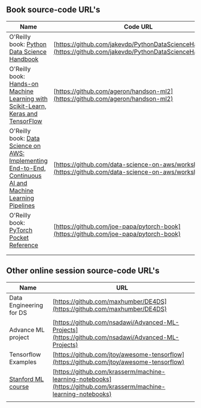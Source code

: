 
## Book source-code URL's
| Name | Code URL  |
| ------------- |-------------|
| O'Reilly book: [Python Data Science Handbook](https://www.amazon.com/Python-Data-Science-Handbook-Essential/dp/1491912057/) | [https://github.com/jakevdp/PythonDataScienceHandbook/](https://github.com/jakevdp/PythonDataScienceHandbook/) |
| O'Reilly book: [Hands-on Machine Learning with Scikit-Learn, Keras and TensorFlow](https://www.amazon.com/Hands-Machine-Learning-Scikit-Learn-TensorFlow/dp/1492032646/) | [https://github.com/ageron/handson-ml2](https://github.com/ageron/handson-ml2) |
| O'Reilly book: [Data Science on AWS: Implementing End-to-End, Continuous AI and Machine Learning Pipelines](https://www.amazon.com/Data-Science-AWS-End-End/dp/1492079391/) | [https://github.com/data-science-on-aws/workshop](https://github.com/data-science-on-aws/workshop) |
| O'Reilly book: [PyTorch Pocket Reference](https://www.amazon.com/PyTorch-Pocket-Reference-Building-Deploying/dp/149209000X/) | [https://github.com/joe-papa/pytorch-book](https://github.com/joe-papa/pytorch-book) |
| []() | []() |
| []() | []() |

## Other online session source-code URL's
| Name | URL  |
| ------------- |-------------|
| Data Engineering for DS | [https://github.com/maxhumber/DE4DS](https://github.com/maxhumber/DE4DS) |
| Advance ML project | [https://github.com/nsadawi/Advanced-ML-Projects](https://github.com/nsadawi/Advanced-ML-Projects) |
| Tensorflow Examples | [https://github.com/jtoy/awesome-tensorflow](https://github.com/jtoy/awesome-tensorflow) |
| [Stanford ML course](https://www.coursera.org/learn/machine-learning) | [https://github.com/krasserm/machine-learning-notebooks](https://github.com/krasserm/machine-learning-notebooks) |
|  | []() |

